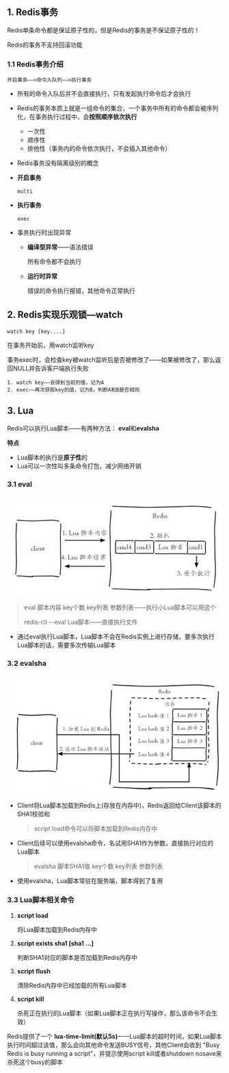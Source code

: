 ## 1. Redis事务

Redis单条命令都是保证原子性的，但是Redis的事务是不保证原子性的！

Redis的事务不支持回滚功能

### **1.1 Redis事务介绍**

```
开启事务——>命令入队列——>执行事务
```

* 所有的命令入队后并不会直接执行，只有发起执行命令后才会执行

* Redis的事务本质上就是一组命令的集合，一个事务中所有的命令都会被序列化，在事务执行过程中，会**按照顺序依次执行**
  
  * 一次性
  * 顺序性
  * 排他性（事务内的命令依次执行，不会插入其他命令）

* Redis事务没有隔离级别的概念

* **开启事务**
  
  ```
  multi
  ```

* **执行事务**
  
  ```
  exec
  ```

* 事务执行时出现异常
  
  * **编译型异常**——语法错误
    
    所有命令都不会执行
  
  * **运行时异常**
    
    错误的命令执行报错，其他命令正常执行

## 2. Redis实现乐观锁—watch

```
watch key [key....]
```

在事务开始前，用watch监听key

事务exec时，会检查key被watch监听后是否被修改了——如果被修改了，那么返回NULL并告诉客户端执行失败

```
1. watch key——会得到当前的值，记为A
2. exec——再次获取key的值，记为B，判断A和B是否相同
```

## 3. Lua

Redis可以执行Lua脚本——有两种方法： **eval**和**evalsha**

**特点**

* Lua脚本的执行是**原子性**的
* Lua可以一次性叫多条命令打包，减少网络开销

### 3.1 eval

![eval](p/eval.png)

> eval  脚本内容  key个数  key列表  参数列表——执行小Lua脚本可以用这个
> 
> redis-cli --eval Lua脚本——直接执行文件

* 通过eval执行Lua脚本，Lua脚本不会在Redis实例上进行存储，要多次执行Lua脚本的话，需要多次传输Lua脚本

### 3.2 evalsha

![5](p/5.png)

* Client将Lua脚本加载到Redis上(存放在内存中)，Redis返回给Client该脚本的SHA1校验和
  
  > script load命令可以将脚本加载到Redis内存中

* Client后续可以使用evalsha命令，名试用SHA1作为参数，直接执行对应的Lua脚本
  
  > evalsha  脚本SHA1值  key个数  key列表  参数列表

* 使用evalsha，Lua脚本常驻在服务端，脚本得到了复用

### 3.3 Lua脚本相关命令

1. **script load**
   
   将Lua脚本加载到Redis内存中

2. **script exists sha1 [sha1 ...]**
   
   判断SHA1对应的脚本是否加载到Redis内存中

3. **script flush**
   
   清除Redis内存中已经加载的所有Lua脚本

4. **script kill**
   
   杀死正在执行的Lua脚本（如果Lua脚本正在执行写操作，那么该命令不会生效）

Redis提供了一个 **lua-time-limit(默认5s)**——Lua脚本的超时时间，如果Lua脚本执行时间超过该值，那么会向其他命令发送BUSY信号，其他Client会收到 "Busy Redis is busy running a script"，并提示使用script kill或者shutdown nosave来杀死这个busy的脚本
